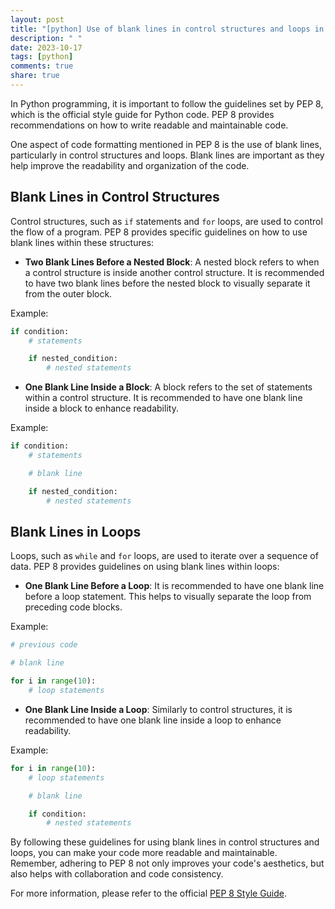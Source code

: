 ```yaml
---
layout: post
title: "[python] Use of blank lines in control structures and loops in PEP 8"
description: " "
date: 2023-10-17
tags: [python]
comments: true
share: true
---
```


In Python programming, it is important to follow the guidelines set by PEP 8, which is the official style guide for Python code. PEP 8 provides recommendations on how to write readable and maintainable code.

One aspect of code formatting mentioned in PEP 8 is the use of blank lines, particularly in control structures and loops. Blank lines are important as they help improve the readability and organization of the code.

## Blank Lines in Control Structures

Control structures, such as `if` statements and `for` loops, are used to control the flow of a program. PEP 8 provides specific guidelines on how to use blank lines within these structures:

- **Two Blank Lines Before a Nested Block**: A nested block refers to when a control structure is inside another control structure. It is recommended to have two blank lines before the nested block to visually separate it from the outer block.

Example:

```python
if condition:
    # statements

    if nested_condition:
        # nested statements
```

- **One Blank Line Inside a Block**: A block refers to the set of statements within a control structure. It is recommended to have one blank line inside a block to enhance readability.

Example:

```python
if condition:
    # statements

    # blank line

    if nested_condition:
        # nested statements
```

## Blank Lines in Loops

Loops, such as `while` and `for` loops, are used to iterate over a sequence of data. PEP 8 provides guidelines on using blank lines within loops:

- **One Blank Line Before a Loop**: It is recommended to have one blank line before a loop statement. This helps to visually separate the loop from preceding code blocks.

Example:

```python
# previous code

# blank line

for i in range(10):
    # loop statements
```

- **One Blank Line Inside a Loop**: Similarly to control structures, it is recommended to have one blank line inside a loop to enhance readability.

Example:

```python
for i in range(10):
    # loop statements

    # blank line

    if condition:
        # nested statements
```

By following these guidelines for using blank lines in control structures and loops, you can make your code more readable and maintainable. Remember, adhering to PEP 8 not only improves your code's aesthetics, but also helps with collaboration and code consistency.

For more information, please refer to the official [PEP 8 Style Guide](https://www.python.org/dev/peps/pep-0008/).